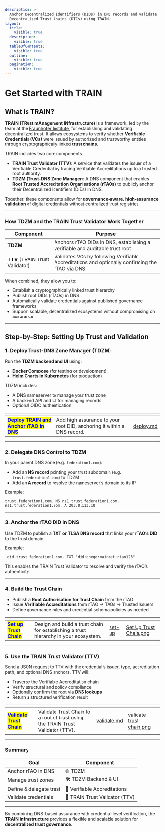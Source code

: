```yaml
---
description: >-
  Anchor Decentralized Identifiers (DIDs) in DNS records and validate
  Decentralized Trust Chains (DTCs) using TRAIN.
layout:
  title:
    visible: true
  description:
    visible: true
  tableOfContents:
    visible: true
  outline:
    visible: true
  pagination:
    visible: true
---
```


# Get Started with TRAIN

## What is TRAIN?

**TRAIN (TRust mAnagement INfrastructure)** is a framework, led by the team at the [Fraunhofer Institute](https://www.hci.iao.fraunhofer.de/), for establishing and validating decentralized trust. It allows ecosystems to verify whether **Verifiable Credentials (VCs)** were issued by authorized and trustworthy entities through cryptographically linked **trust chains**.

TRAIN includes two core components:

* **TRAIN Trust Validator (TTV)**: A service that validates the issuer of a Verifiable Credential by tracing Verifiable Accreditations up to a trusted root authority.
* **TDZM (Trust-DNS Zone Manager)**: A DNS component that enables **Root Trusted Accreditation Organisations (rTAOs)** to publicly anchor their Decentralized Identifiers (DIDs) in DNS.

Together, these components allow for **governance-aware, high-assurance validation** of digital credentials without centralized trust registries.

***

### How TDZM and the TRAIN Trust Validator Work Together

| Component                       | Purpose                                                                                         |
| ------------------------------- | ----------------------------------------------------------------------------------------------- |
| **TDZM**                        | Anchors rTAO DIDs in DNS, establishing a verifiable and auditable trust root                    |
| **TTV** (TRAIN Trust Validator) | Validates VCs by following Verifiable Accreditations and optionally confirming the rTAO via DNS |

When combined, they allow you to:

* Establish a cryptographically linked trust hierarchy
* Publish root DIDs (rTAOs) in DNS
* Automatically validate credentials against published governance frameworks
* Support scalable, decentralized ecosystems without compromising on assurance

***

## Step-by-Step: Setting Up Trust and Validation

### 1. Deploy **Trust-DNS Zone Manager (**&#x54;DZM)

Run the **TDZM backend and UI** using:

* **Docker Compose** (for testing or development)
* **Helm Charts in Kubernetes** (for production)

TDZM includes:

* A DNS nameserver to manage your trust zone
* A backend API and UI for managing records
* Optional OIDC authentication

<table data-card-size="large" data-view="cards"><thead><tr><th></th><th></th><th data-hidden data-card-target data-type="content-ref"></th></tr></thead><tbody><tr><td><mark style="color:blue;"><strong>Deploy TRAIN and Anchor rTAO in DNS</strong></mark></td><td>Add high assurance to your root DID, anchoring it within a DNS record.</td><td><a href="deploy.md">deploy.md</a></td></tr></tbody></table>

***

### 2. Delegate DNS Control to TDZM

In your parent DNS zone (e.g. `federation1.com`):

* Add an **NS record** pointing your trust subdomain (e.g. `trust.federation1.com`) to TDZM
* Add an **A record** to resolve the nameserver’s domain to its IP

Example:

```
trust.federation1.com. NS ns1.trust.federation1.com.
ns1.trust.federation1.com. A 203.0.113.10
```

***

### 3. Anchor the rTAO DID in DNS

Use TDZM to publish a **TXT or TLSA DNS record** that links your **rTAO’s DID** to the trust domain.

Example:

```
_did.trust.federation1.com. TXT "did:cheqd:mainnet:rtao123"
```

This enables the TRAIN Trust Validator to resolve and verify the rTAO’s authenticity.

***

### 4. Build the Trust Chain

* Publish a **Root Authorisation for Trust Chain** from the rTAO
* Issue **Verifiable Accreditations** from rTAO → TAOs → Trusted Issuers
* Define governance rules and credential schema policies as needed

<table data-card-size="large" data-view="cards"><thead><tr><th></th><th></th><th data-hidden data-card-target data-type="content-ref"></th><th data-hidden data-card-cover data-type="files"></th></tr></thead><tbody><tr><td><mark style="color:blue;"><strong>Set up Trust Chain</strong></mark></td><td>Design and build a trust chain for establishing a trust hierarchy in your ecosystem.</td><td><a href="../set-up/">set-up</a></td><td><a href="../../../.gitbook/assets/Set Up Trust Chain.png">Set Up Trust Chain.png</a></td></tr></tbody></table>

***

### 5. Use the TRAIN Trust Validator (TTV)

Send a JSON request to TTV with the credential’s issuer, type, accreditation path, and optional DNS anchors. TTV will:

* Traverse the Verifiable Accreditation chain
* Verify structural and policy compliance
* Optionally confirm the root via **DNS lookups**
* Return a structured verification result

<table data-card-size="large" data-view="cards"><thead><tr><th></th><th></th><th data-hidden data-card-target data-type="content-ref"></th><th data-hidden data-card-cover data-type="files"></th></tr></thead><tbody><tr><td><mark style="color:blue;"><strong>Validate Trust Chain</strong></mark></td><td>Validate Trust Chain to a root of trust using the TRAIN Trust Validator (TTV).</td><td><a href="validate.md">validate.md</a></td><td><a href="../../../.gitbook/assets/validate trust chain.png">validate trust chain.png</a></td></tr></tbody></table>

***

### Summary

| Goal                    | Component                      |
| ----------------------- | ------------------------------ |
| Anchor rTAO in DNS      | 🌐 TDZM                        |
| Manage trust zones      | 🛠️ TDZM Backend & UI          |
| Define & delegate trust | 📜 Verifiable Accreditations   |
| Validate credentials    | 🔎 TRAIN Trust Validator (TTV) |

***

By combining DNS-based assurance with credential-level verification, the **TRAIN infrastructure** provides a flexible and scalable solution for **decentralized trust governance**.
